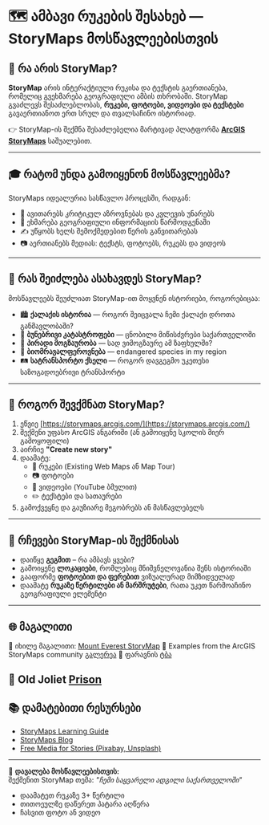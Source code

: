 # 🗺️ ამბავი რუკების შესახებ — StoryMaps მოსწავლეებისთვის

## 🔹 რა არის StoryMap?

**StoryMap** არის ინტერაქტიული რუკისა და ტექსტის გაერთიანება, რომელიც გვეხმარება გეოგრაფიული ამბის თხრობაში. StoryMap გვაძლევს შესაძლებლობას, **რუკები, ფოტოები, ვიდეოები და ტექსტები** გავაერთიანოთ ერთ სრულ და თვალსაჩინო ისტორიად.

👉 StoryMap-ის შექმნა შესაძლებელია მარტივად პლატფორმა **[ArcGIS StoryMaps](https://storymaps.arcgis.com/)** საშუალებით.

---

## 🎓 რატომ უნდა გამოიყენონ მოსწავლეებმა?

StoryMaps იდეალურია სასწავლო პროცესში, რადგან:

- 🧠 ავითარებს კრიტიკულ აზროვნებას და კვლევის უნარებს
- 📍 ეხმარება გეოგრაფიული ინფორმაციის წარმოდგენაში
- ✍️ უწყობს ხელს შემოქმედებით წერის განვითარებას
- 📷 აერთიანებს მედიას: ტექსტს, ფოტოებს, რუკებს და ვიდეოს

---

## 🧪 რას შეიძლება ასახავდეს StoryMap?
მოსწავლეებს შეუძლიათ StoryMap-ით მოყვნენ ისტორიები, როგორებიცაა:

- 🏙️ **ქალაქის ისტორია** — როგორ შეიცვალა ჩემი ქალაქი დროთა განმავლობაში?
- 🌋 **ბუნებრივი კატასტროფები** — ცნობილი მიწისძვრები საქართველოში
- 🧭 **პირადი მოგზაურობა** — სად ვიმოგზაურე ამ ზაფხულში?
- 🌿 **ბიომრავალფეროვნება** — endangered species in my region
- 🛤️ **სატრანსპორტო ქსელი** — როგორ დავგეგმო უკეთესი საზოგადოებრივი ტრანსპორტი

---

## 🔧 როგორ შევქმნათ StoryMap?

1. ეწვიე [https://storymaps.arcgis.com/](https://storymaps.arcgis.com/)
2. შექმენი უფასო ArcGIS ანგარიში (ან გამოიყენე სკოლის მიერ გამოყოფილი)
3. აირჩიე **"Create new story"**
4. დაამატე:
   - 📌 რუკები (Existing Web Maps ან Map Tour)
   - 📷 ფოტოები
   - 🎥 ვიდეოები (YouTube ბმულით)
   - ✏️ ტექსტები და სათაურები
5. გამოქვეყნე და გაუზიარე მეგობრებს ან მასწავლებელს

---

## 🧠 რჩევები StoryMap-ის შექმნისას

- დაიწყე **გეგმით** – რა ამბავს ყვები?
- გამოიყენე **ლოკაციები**, რომლებიც მნიშვნელოვანია შენს ისტორიაში
- გააფორმე **ფოტოებით და ფერებით** ვიზუალურად მიმზიდველად
- დაამატე **რუკაზე წერტილები ან მარშრუტები**, რათა უკეთ წარმოაჩინო გეოგრაფიული ელემენტი

---

## 🌐 მაგალითი
🔗 იხილე მაგალითი: [Mount Everest StoryMap](https://storymaps.arcgis.com/stories/6e69a221e19e4b649d4850d8ce52bdf9)
🔗 Examples from the ArcGIS StoryMaps community [გალერეა](https://doc.arcgis.com/en/arcgis-storymaps/gallery/)
🔗 ფარავნის [ტბა](https://kapanadze.medium.com/%E1%83%A4%E1%83%90%E1%83%A0%E1%83%90%E1%83%95%E1%83%9C%E1%83%98%E1%83%A1-%E1%83%A2%E1%83%91%E1%83%90-558ba6606438)

🔗 Old Joliet [Prison](https://storymaps.arcgis.com/stories/1988836046c24b99b1c8a49b7e6bccee)
---

## 📚 დამატებითი რესურსები

- [StoryMaps Learning Guide](https://learn.arcgis.com/en/projects/get-started-with-arcgis-storymaps/)
- [StoryMaps Blog](https://storymaps.arcgis.com/blog/)
- [Free Media for Stories (Pixabay, Unsplash)](https://unsplash.com/)

---

📝 **დავალება მოსწავლეებისთვის:**  
შექმენით StoryMap თემა: *"ჩემი საყვარელი ადგილი საქართველოში"*  
- დაამატეთ რუკაზე 3+ წერტილი  
- თითოეულზე დაწერეთ პატარა აღწერა  
- ჩასვით ფოტო ან ვიდეო

